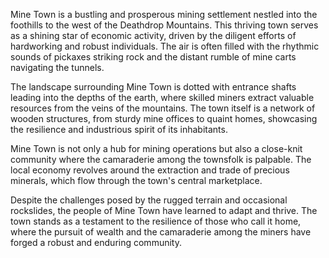 Mine Town is a bustling and prosperous mining settlement nestled into the foothills to the west of the Deathdrop Mountains. This thriving town serves as a shining star of economic activity, driven by the diligent efforts of hardworking and robust individuals. The air is often filled with the rhythmic sounds of pickaxes striking rock and the distant rumble of mine carts navigating the tunnels.

The landscape surrounding Mine Town is dotted with entrance shafts leading into the depths of the earth, where skilled miners extract valuable resources from the veins of the mountains. The town itself is a network of wooden structures, from sturdy mine offices to quaint homes, showcasing the resilience and industrious spirit of its inhabitants.

Mine Town is not only a hub for mining operations but also a close-knit community where the camaraderie among the townsfolk is palpable. The local economy revolves around the extraction and trade of precious minerals, which flow through the town's central marketplace.

Despite the challenges posed by the rugged terrain and occasional rockslides, the people of Mine Town have learned to adapt and thrive. The town stands as a testament to the resilience of those who call it home, where the pursuit of wealth and the camaraderie among the miners have forged a robust and enduring community.